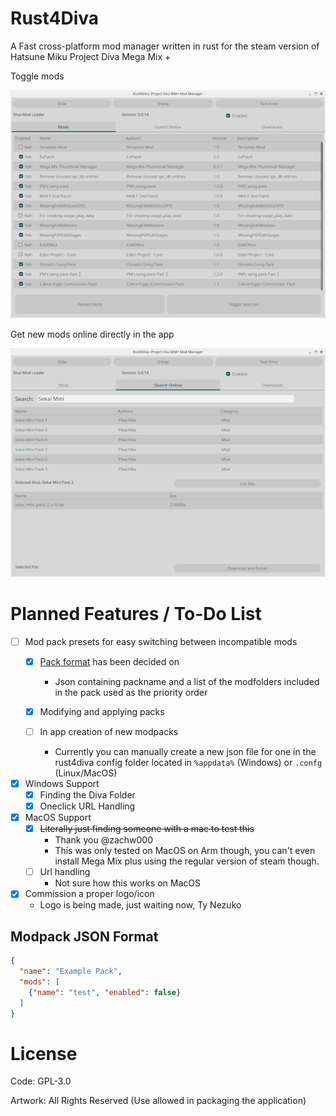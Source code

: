 # Rust4Diva

A Fast cross-platform mod manager written in rust for the steam version of Hatsune Miku Project Diva Mega Mix +

Toggle mods

![Main Screen of R4D](assets/main-lo.png)

Get new mods online directly in the app

![Online Search and DL Screen](assets/search-lo.png)

# Planned Features / To-Do List
- [ ] Mod pack presets for easy switching between incompatible mods
  - [x] [Pack format](#Modpack-JSON-Format) has been decided on
    - Json containing packname and a list of the modfolders included in the pack used as the priority order

  - [x] Modifying and applying packs
  - [ ] In app creation of new modpacks 
    - Currently you can manually create a new json file for one in the rust4diva config folder located in `%appdata%` (Windows) or `.confg` (Linux/MacOS)
- [x] Windows Support
  - [x] Finding the Diva Folder
  - [x] Oneclick URL Handling
- [x] MacOS Support
  - [x] ~~Literally just finding someone with a mac to test this~~ 
    - Thank you @zachw000
    - This was only tested on MacOS on Arm though, you can't even install Mega Mix plus using the regular version of steam though.
  - [ ] Url handling
    - Not sure how this works on MacOS
- [x] Commission a proper logo/icon
  - Logo is being made, just waiting now, Ty Nezuko

## Modpack JSON Format
```json
{
  "name": "Example Pack",
  "mods": [
    {"name": "test", "enabled": false}
  ]
}
```


# License
Code: GPL-3.0

Artwork: All Rights Reserved (Use allowed in packaging the application)